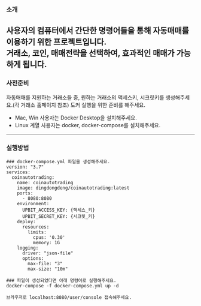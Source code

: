 ### 소개

사용자의 컴퓨터에서 간단한 명령어들을 통해 자동매매를 이용하기 위한 프로젝트입니다.  
거래소, 코인, 매매전략을 선택하여, 효과적인 매매가 가능하게 됩니다.  
---
### 사전준비

자동매매를 지원하는 거래소들 중, 원하는 거래소의 액세스키, 시크릿키를 생성해주세요.(각 거래소 홈페이지 참조) 
도커 실행을 위한 준비를 해주세요.   
 - Mac, Win 사용자는 Docker Desktop을 설치해주세요.
 - Linux 계열 사용자는 docker, docker-compose를 설치해주세요.

---
### 실행방법
```
### docker-compose.yml 파일을 생성해주세요.
version: "3.7"
services:
  coinautotrading:
    name: coinautotrading
    image: dingdongdeng/coinautotrading:latest
    ports:
      - 8080:8080
    environment:
      UPBIT_ACCESS_KEY: {액세스_키} 
      UPBIT_SECRET_KEY: {시크릿_키}
    deploy:
      resources:
        limits:
          cpus: '0.30'
          memory: 1G
    logging:
      driver: "json-file"
      options:
        max-file: "3"
        max-size: "10m"
```
```
### 파일이 생성되었다면 아래 명령어로 실행해주세요.
docker-compose -f docker-compose.yml up -d
```
```
브라우저로 localhost:8080/user/console 접속해주세요.
```